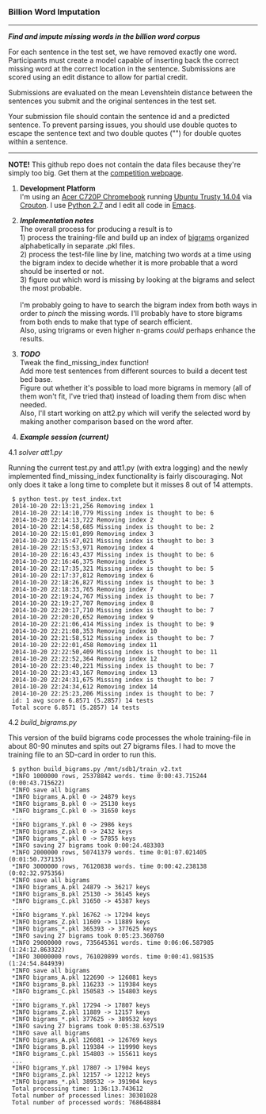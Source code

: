 <h3>Billion Word Imputation</h3>

<hr size="1" />

_**Find and impute missing words in the billion word corpus**_

For each sentence in the test set, we have removed exactly one word. Participants must create a model capable of inserting back the correct missing word at the correct location in the sentence. Submissions are scored using an edit distance to allow for partial credit.

Submissions are evaluated on the mean Levenshtein distance between the sentences you submit and the original sentences in the test set.

Your submission file should contain the sentence id and a predicted sentence. To prevent parsing issues, you should use double quotes to escape the sentence text and two double quotes ("") for double quotes within a sentence.

<hr size="1" />

**NOTE!** This github repo does not contain the data files because they're simply too big. Get them at the [competition webpage](https://www.kaggle.com/c/billion-word-imputation).

1. **Development Platform**<br>
I'm using an [Acer C720P Chromebook](http://www.google.com/chrome/devices/acer-c720p-chromebook/) running [Ubuntu Trusty 14.04](http://releases.ubuntu.com/14.04/) via [Crouton](https://github.com/dnschneid/crouton). I use [Python 2.7](https://docs.python.org/2/) and I edit all code in [Emacs](http://www.gnu.org/software/emacs).

2. _**Implementation notes**_<br>
The overall process for producing a result is to<br>1) process the training-file and build up an index of [bigrams](http://en.wikipedia.org/wiki/Bigram) organized alphabetically in separate .pkl files.<br>2) process the test-file line by line, matching two words at a time using the bigram index to decide whether it is more probable that a word should be inserted or not.<br>3) figure out which word is missing by looking at the bigrams and select the most probable.<br><br>I'm probably going to have to search the bigram index from both ways in order to _pinch_ the missing words. I'll probably have to store bigrams from both ends to make that type of search efficient.<br>Also, using trigrams or even higher n-grams _could_ perhaps enhance the results.

3. _**TODO**_<br>
Tweak the find_missing_index function!<br>Add more test sentences from different sources to build a decent test bed base.<br>Figure out whether it's possible to load more bigrams in memory (all of them won't fit, I've tried that) instead of loading them from disc when needed.<br>Also, I'll start working on att2.py which will verify the selected word by making another comparison based on the word after.

4. _**Example session (current)**_<br>

4.1 _solver_ _att1.py_<br>

Running the current test.py and att1.py (with extra logging) and the newly implemented find_missing_index functionality is fairly discouraging. Not only does it take a long time to complete but it misses 8 out of 14 attempts.

     $ python test.py test_index.txt
     2014-10-20 22:13:21,256 Removing index 1
     2014-10-20 22:14:10,779 Missing index is thought to be: 6
     2014-10-20 22:14:13,722 Removing index 2
     2014-10-20 22:14:58,685 Missing index is thought to be: 2
     2014-10-20 22:15:01,899 Removing index 3
     2014-10-20 22:15:47,021 Missing index is thought to be: 3
     2014-10-20 22:15:53,971 Removing index 4
     2014-10-20 22:16:43,437 Missing index is thought to be: 6
     2014-10-20 22:16:46,375 Removing index 5
     2014-10-20 22:17:35,321 Missing index is thought to be: 5
     2014-10-20 22:17:37,812 Removing index 6
     2014-10-20 22:18:26,827 Missing index is thought to be: 3
     2014-10-20 22:18:33,765 Removing index 7
     2014-10-20 22:19:24,767 Missing index is thought to be: 7
     2014-10-20 22:19:27,707 Removing index 8
     2014-10-20 22:20:17,710 Missing index is thought to be: 7
     2014-10-20 22:20:20,652 Removing index 9
     2014-10-20 22:21:06,414 Missing index is thought to be: 9
     2014-10-20 22:21:08,353 Removing index 10
     2014-10-20 22:21:58,512 Missing index is thought to be: 7
     2014-10-20 22:22:01,458 Removing index 11
     2014-10-20 22:22:50,409 Missing index is thought to be: 11
     2014-10-20 22:22:52,364 Removing index 12
     2014-10-20 22:23:40,221 Missing index is thought to be: 7
     2014-10-20 22:23:43,167 Removing index 13
     2014-10-20 22:24:31,675 Missing index is thought to be: 7
     2014-10-20 22:24:34,612 Removing index 14
     2014-10-20 22:25:23,206 Missing index is thought to be: 7
     id: 1 avg score 6.8571 (5.2857) 14 tests
     Total score 6.8571 (5.2857) 14 tests

4.2 _build_bigrams.py_<br>

This version of the build bigrams code processes the whole training-file in about 80-90 minutes and spits out 27 bigrams files. I had to move the training file to an SD-card in order to run this.

     $ python build_bigrams.py /mnt/sdb1/train_v2.txt 
     *INFO 1000000 rows, 25378842 words. time 0:00:43.715244 (0:00:43.715622)
     *INFO save all bigrams
     *INFO bigrams_A.pkl 0 -> 24879 keys
     *INFO bigrams_B.pkl 0 -> 25130 keys
     *INFO bigrams_C.pkl 0 -> 31650 keys
     ...
     *INFO bigrams_Y.pkl 0 -> 2986 keys
     *INFO bigrams_Z.pkl 0 -> 2432 keys
     *INFO bigrams_*.pkl 0 -> 57855 keys
     *INFO saving 27 bigrams took 0:00:24.483303
     *INFO 2000000 rows, 50741379 words. time 0:01:07.021405 (0:01:50.737135)
     *INFO 3000000 rows, 76120838 words. time 0:00:42.238138 (0:02:32.975356)
     *INFO save all bigrams
     *INFO bigrams_A.pkl 24879 -> 36217 keys
     *INFO bigrams_B.pkl 25130 -> 36145 keys
     *INFO bigrams_C.pkl 31650 -> 45387 keys
     ...
     *INFO bigrams_Y.pkl 16762 -> 17294 keys
     *INFO bigrams_Z.pkl 11609 -> 11889 keys
     *INFO bigrams_*.pkl 365393 -> 377625 keys
     *INFO saving 27 bigrams took 0:05:23.360760
     *INFO 29000000 rows, 735645361 words. time 0:06:06.587985 (1:24:12.863322)
     *INFO 30000000 rows, 761020899 words. time 0:00:41.981535 (1:24:54.844939)
     *INFO save all bigrams
     *INFO bigrams_A.pkl 122690 -> 126081 keys
     *INFO bigrams_B.pkl 116233 -> 119384 keys
     *INFO bigrams_C.pkl 150583 -> 154803 keys
     ...
     *INFO bigrams_Y.pkl 17294 -> 17807 keys
     *INFO bigrams_Z.pkl 11889 -> 12157 keys
     *INFO bigrams_*.pkl 377625 -> 389532 keys
     *INFO saving 27 bigrams took 0:05:38.637519
     *INFO save all bigrams
     *INFO bigrams_A.pkl 126081 -> 126769 keys
     *INFO bigrams_B.pkl 119384 -> 119990 keys
     *INFO bigrams_C.pkl 154803 -> 155611 keys
     ...
     *INFO bigrams_Y.pkl 17807 -> 17904 keys
     *INFO bigrams_Z.pkl 12157 -> 12212 keys
     *INFO bigrams_*.pkl 389532 -> 391904 keys
     Total processing time: 1:36:13.743612
     Total number of processed lines: 30301028
     Total number of processed words: 768648884

